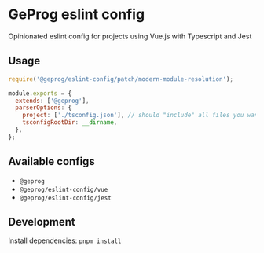 # GeProg eslint config

Opinionated eslint config for projects using Vue.js with Typescript and Jest

## Usage

```js
require('@geprog/eslint-config/patch/modern-module-resolution');

module.exports = {
  extends: ['@geprog'],
  parserOptions: {
    project: ['./tsconfig.json'], // should "include" all files you want to lint
    tsconfigRootDir: __dirname,
  },
};
```

## Available configs

- `@geprog`
- `@geprog/eslint-config/vue`
- `@geprog/eslint-config/jest`

## Development

Install dependencies: `pnpm install`
